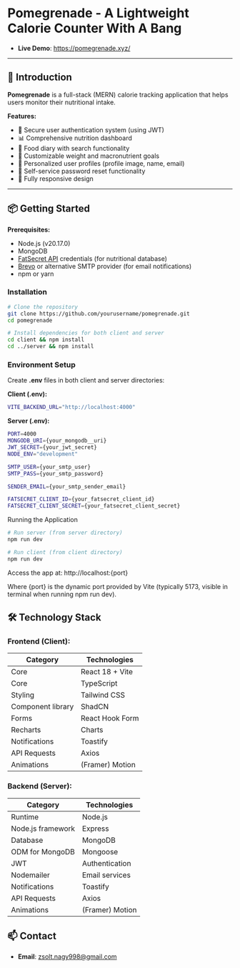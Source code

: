 # Pomegrenade - A Lightweight Calorie Counter With A Bang 

- **Live Demo**: https://pomegrenade.xyz/

---

## 🚀 Introduction

**Pomegrenade** is a full-stack (MERN) calorie tracking application that helps users monitor their nutritional intake. 

**Features:**

- 🔐 Secure user authentication system (using JWT)
- 📊 Comprehensive nutrition dashboard
- 🍎 Food diary with search functionality
- 🥗 Customizable weight and macronutrient goals
- 👤 Personalized user profiles (profile image, name, email)
- 🔑 Self-service password reset functionality
- 📱 Fully responsive design

---

## 📦 Getting Started
**Prerequisites:**
- Node.js (v20.17.0)
- MongoDB
- [FatSecret API](https://platform.fatsecret.com/platform-api) credentials (for nutritional database) 
- [Brevo](https://www.brevo.com/free-smtp-server/) or alternative SMTP provider (for email notifications)
- npm or yarn

### Installation

```bash
# Clone the repository
git clone https://github.com/yourusername/pomegrenade.git
cd pomegrenade

# Install dependencies for both client and server
cd client && npm install
cd ../server && npm install
```
### Environment Setup ###

Create **.env** files in both client and server directories:

**Client (.env):**
```bash
VITE_BACKEND_URL="http://localhost:4000"
```

**Server (.env):**
```bash
PORT=4000
MONGODB_URI={your_mongodb__uri}
JWT_SECRET={your_jwt_secret}
NODE_ENV="development"

SMTP_USER={your_smtp_user}
SMTP_PASS={your_smtp_password}

SENDER_EMAIL={your_smtp_sender_email}

FATSECRET_CLIENT_ID={your_fatsecret_client_id}
FATSECRET_CLIENT_SECRET={your_fatsecret_client_secret}
```

Running the Application
```bash
# Run server (from server directory)
npm run dev

# Run client (from client directory)
npm run dev
```
Access the app at: http://localhost:{port}

Where {port} is the dynamic port provided by Vite (typically 5173, visible in terminal when running npm run dev).

## 🛠️ Technology Stack

### Frontend (Client): ###

| Category          | Technologies       |
| ----------------  | ------------------ |
| Core              | React 18 + Vite    |
| Core              | TypeScript         |
| Styling           | Tailwind CSS       |
| Component library | ShadCN             |
| Forms             | React Hook Form    |
| Recharts          | Charts             |
| Notifications     | Toastify           |
| API Requests      | Axios              |
| Animations        | (Framer) Motion    |

### Backend (Server): ###

| Category          | Technologies       |
| ----------------  | ------------------ |
| Runtime           | Node.js            |
| Node.js framework | Express            |
| Database          | MongoDB            |
| ODM for MongoDB   | Mongoose           |
| JWT               | Authentication     |
| Nodemailer        | Email services     |
| Notifications     | Toastify           |
| API Requests      | Axios              |
| Animations        | (Framer) Motion    |

## 📫 Contact

- **Email**: zsolt.nagy998@gmail.com
